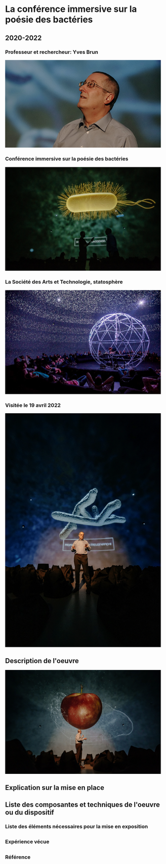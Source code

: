 # La conférence immersive sur la poésie des bactéries
## 2020-2022

### Professeur et rechercheur: Yves Brun
![yves-brun.jpg](photographie/yves-brun.jpg)
### Conférence immersive sur la poésie des bactéries
![la_poesie_des_bacteries6.png](photographie/la_poesie_des_bacteries6.png)
### La Société des Arts et Technologie, statosphère
![la_poesie_des_bacteries18.jpg](photographie/la_poesie_des_bacteries18.jpg)
### Visitée le 19 avril 2022
![la_poesie_des_bacteries36.png](photographie/la_poesie_des_bacteries36.png)
## Description de l'oeuvre
![la_poesie_des_bacteries25.png](photographie/la_poesie_des_bacteries25.png)
###

## Explication sur la mise en place
###

## Liste des composantes et techniques de l'oeuvre ou du dispositif 

###

### Liste des éléments nécessaires pour la mise en exposition 
##

### Expérience vécue
##


### Référence
